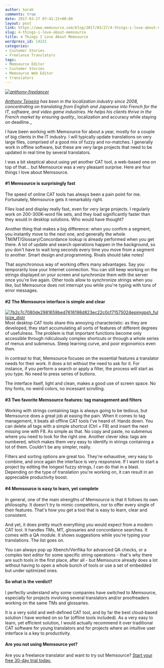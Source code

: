 ```yaml
---
author: Sarah
comments: true
date: 2017-03-27 07:41:21+00:00
layout: post
link: https://www.memsource.com/blog/2017/03/27/4-things-i-love-about-memsource/
slug: 4-things-i-love-about-memsource
title: 4 Things I Love About Memsource
wordpress_id: 14221
categories:
- Customer Stories
- Freelance Translators
tags:
- Memsource Editor
- Customer Stories
- Memsource Web Editor
- translators
---
```


_[![anthony-freelancer](http://www.memsource.com/wp-content/uploads/2017/03/Anthony-Freelancer-249x300.jpg)](http://www.memsource.com/wp-content/uploads/2017/03/Anthony-Freelancer.jpg)_

_[Anthony Teixeira](http://www.at-it-translator.com/) has been in the localization industry since 2008, concentrating on translating from English and Japanese into French for the IT, software, and video game industries. He helps his clients thrive in the French market by ensuring quality__ localization and accuracy while staying on deadline._

<!-- more -->

I have been working with Memsource for about a year, mostly for a couple of big clients in the IT industry. I will typically update translations on very large files, comprised of a good mix of fuzzy and no-matches. I generally work in offline software, but these are very large projects that need to be updated in real time by several translators.

I was a bit skeptical about using yet another CAT tool, a web-based one on top of that... but Memsource was a very pleasant surprise. Here are four things I love about Memsource.


#### #1 Memsource is surprisingly fast


The speed of online CAT tools has always been a pain point for me. Fortunately, Memsource gets it remarkably right.

Files load and display really fast, even for very large projects. I regularly work on 200-300K-word file sets, and they load significantly faster than they would in desktop solutions. Who would have thought?

Another thing that makes a big difference: when you confirm a segment, you instantly move to the next one, and generally the whole TM/MT/Glossary/Concordance lookup is already performed when you get there. A lot of update and search operations happen in the background, so you don't have to wait long seconds every time you move from a segment to another. Smart design and programming. Rivals should take notes!

That asynchronous way of working offers many advantages. Say you temporarily lose your Internet connection. You can still keep working on the strings displayed on your screen and synchronize them with the server once you're live again. Other tools allow to synchronize strings when you like, but Memsource does not interrupt you while you're typing with tons of error messages.


#### **#2 The Memsource interface is simple and clear**


[![7b2c7c7080de2981659bed7616198d823ec22c0cf71575024epimgpsh_fullsize_distr](http://www.memsource.com/wp-content/uploads/2017/03/^7B2C7C7080DE2981659BED7616198D823EC22C0CF71575024E^pimgpsh_fullsize_distr-300x168.png)](http://www.memsource.com/wp-content/uploads/2017/03/^7B2C7C7080DE2981659BED7616198D823EC22C0CF71575024E^pimgpsh_fullsize_distr.png)Most desktop CAT tools share this annoying characteristic: as they are developed, they start accumulating all sorts of features of different degrees of usefulness. The problem is that important functions become only accessible through ridiculously complex shortcuts or through a whole series of menus and submenus. Steep learning curve, and poor ergonomics even then.

In contrast to that, Memsource focuses on the essential features a translator needs for their work. It does a lot without the need to ask for it. For instance, if you perform a search or apply a filter, the process will start as you type. No need to press series of buttons.

The interface itself, light and clean, makes a good use of screen space. No tiny fonts, no weird colors, no incessant scrolling.


#### **#3 Two favorite Memsource features: tag management and filters**


Working with strings containing tags is always going to be tedious, but Memsource does a great job at easing the pain. When it comes to tag management, it beats all offline CAT tools I've heard of. Hands down. You can delete all tags with a simple shortcut (Ctrl + F8) and insert the next missing one with F8. As simple as that. No copy and paste, no submenus where you need to look for the right one. Another clever idea: tags are numbered, which makes them very easy to identify in strings containing a lot of them. Couldn't be any simpler, really.

Filters and sorting options are great too. They're exhaustive, very easy to combine, and once again the interface is very responsive. If I want to start a project by editing the longest fuzzy strings, I can do that in a blast. Depending on the type of translation you're working on, it can result in an appreciable productivity boost.


#### **#4 Memsource is easy to learn, yet complete**


In general, one of the main strengths of Memsource is that it follows its own philosophy. It doesn't try to mimic competitors, nor to offer every single of their features. That's how you get a tool that is easy to learn, clear and consistent. 

And yet, it does pretty much everything you would expect from a modern CAT tool. It handles TMs, MT, glossaries and concordance searches. It comes with a QA module. It shows suggestions while you're typing your translations. The list goes on. 

You can always pop up Xbench/Verifika for advanced QA checks, or a complex text editor for some specific string operations - that's why there are such tools in the first place, after all - but Memsource already does a lot without having to open a whole bunch of tools or use a set of embedded but under optimized ones.


#### **So what is the verdict?**


I perfectly understand why some companies have switched to Memsource, especially for projects involving several translators and/or proofreaders working on the same TMs and glossaries.

It is a very solid and well-defined CAT tool, and by far the best cloud-based solution I have worked on so far (offline tools included). As a very easy to learn, yet efficient solution, I would actually recommend it over traditional CAT software for young translators and for projects where an intuitive user interface is a key to productivity.


#### Are you not using Memsource yet?


Are you a freelance translator and want to try out Memsource? [Start your free 30-day trial today. ](https://cloud.memsource.com/web/organization/signup?e=TEAMSTART)
